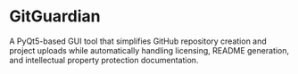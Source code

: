 # GitGuardian
A PyQt5-based GUI tool that simplifies GitHub repository creation and project uploads while automatically handling licensing, README generation, and intellectual property protection documentation.
